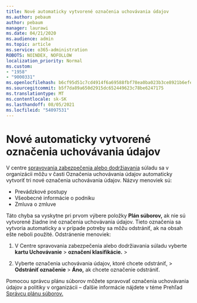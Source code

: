 ```yaml
---
title: Nové automaticky vytvorené označenia uchovávania údajov
ms.author: pebaum
author: pebaum
manager: laurawi
ms.date: 04/21/2020
ms.audience: admin
ms.topic: article
ms.service: o365-administration
ROBOTS: NOINDEX, NOFOLLOW
localization_priority: Normal
ms.custom:
- "1958"
- "9000331"
ms.openlocfilehash: b6cf95d51c7cd4914f6a69588fbf78ea0ba023b3ce8921b6efef6d97ab8bf66c
ms.sourcegitcommit: b5f7da89a650d2915dc652449623c78be6247175
ms.translationtype: MT
ms.contentlocale: sk-SK
ms.lasthandoff: 08/05/2021
ms.locfileid: "54097531"
---
```

# <a name="new-retention-labels-created-automatically"></a>Nové automaticky vytvorené označenia uchovávania údajov

V centre [spravovania zabezpečenia alebo dodržiavania](https://docs.microsoft.com/microsoft-365/compliance/file-plan-manager)  súladu sa v organizácii môžu v časti Označenia uchovávania údajov automaticky vytvoriť tri nové označenia uchovávania údajov. Názvy menoviek sú:

- Prevádzkové postupy
- Všeobecné informácie o podniku
- Zmluva o zmluve

Táto chyba sa vyskytne pri prvom výbere položky **Plán súborov,** ak nie sú vytvorené žiadne iné označenia uchovávania údajov. Tieto označenia sa vytvoria automaticky a v prípade potreby sa môžu odstrániť, ak na obsah ešte neboli použité. Odstránenie menoviek:

1. V Centre spravovania zabezpečenia alebo dodržiavania súladu vyberte **kartu Uchovávanie**  >  **označení klasifikácie.**  >  

1. Vyberte označenia uchovávania údajov, ktoré chcete odstrániť, > **Odstrániť označenie**  >  **Áno,** ak chcete označenie odstrániť.

Pomocou správcu plánu súborov môžete spravovať označenia uchovávania údajov a politiky v organizácii – ďalšie informácie nájdete v téme Prehľad [Správcu plánu súborov.](https://docs.microsoft.com/microsoft-365/compliance/file-plan-manager)